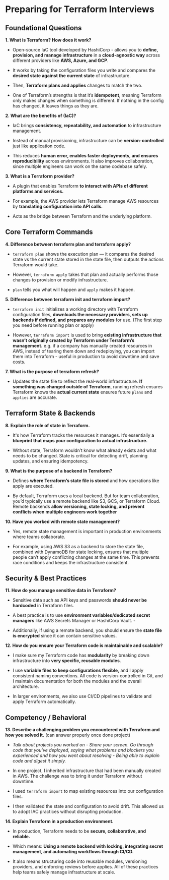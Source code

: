 # **Preparing for Terraform Interviews**

**Foundational Questions**
---
**1. What is Terraform? How does it work?**

- Open-source IaC tool developed by HashiCorp - allows you to **define, provision, and manage infrastructure** in a **cloud-agnostic way** across different providers like **AWS, Azure, and GCP**. 

- It works by taking the configuration files you write and compares the **desired state against the current state** of infrastructure. 

- Then, **Terraform plans and applies** changes to match the two. 

- One of Terraform’s strengths is that it’s **idempotent**, meaning Terraform only makes changes when something is different. If nothing in the config has changed, it leaves things as they are.

**2. What are the benefits of (IaC)?**

- IaC brings **consistency, repeatability, and automation** to infrastructure management. 

- Instead of manual provisioning, infrastructure can be **version-controlled** just like application code. 

- This reduces **human error, enables faster deployments, and ensures reproducibility** across environments. It also improves collaboration, since multiple engineers can work on the same codebase safely.

**3. What is a Terraform provider?**

- A plugin that enables Terraform **to interact with APIs of different platforms and services.** 

- For example, the AWS provider lets Terraform manage AWS resources by **translating configuration into API calls.** 

- Acts as the bridge between Terraform and the underlying platform.

**Core Terraform Commands**
---

**4. Difference between terraform plan and terraform apply?**

- `terraform plan` shows the execution plan — it compares the desired state vs the current state stored in the state file, then outputs the actions Terraform would take. 

- However, `terraform apply` takes that plan and actually performs those changes to provision or modify infrastructure. 

- `plan` tells you what will happen and `apply` makes it happen.

**5. Difference between terraform init and terraform import?**

- `terraform init` initializes a working directory with Terraform configuration files, **downloads the necessary providers, sets up backends if defined, and prepares any modules** for use. (The first step you need before running plan or apply)

- However, `terraform import` is used to bring **existing infrastructure that wasn’t originally created by Terraform under Terraform’s management.** e.g. if a company has manually created resources in AWS, instead of tearing them down and redeploying, you can import them into Terraform - useful in production to avoid downtime and save costs.

**7. What is the purpose of terraform refresh?**

- Updates the state file to reflect the real-world infrastructure. **If something was changed outside of Terraform**, running refresh ensures Terraform knows the **actual current state** ensures future `plans` and `applies` are accurate.

**Terraform State & Backends**
---
**8. Explain the role of state in Terraform.**

- It's how Terraform tracks the resources it manages. It’s essentially **a blueprint that maps your configuration to actual infrastructure.**

- Without state, Terraform wouldn’t know what already exists and what needs to be changed. State is critical for detecting drift, planning updates, and ensuring idempotency.

**9. What is the purpose of a backend in Terraform?**

- Defines **where Terraform’s state file is stored** and how operations like apply are executed. 

- By default, Terraform uses a local backend. But for team collaboration, you’d typically use a remote backend like S3, GCS, or Terraform Cloud. Remote backends **allow versioning, state locking, and prevent conflicts when multiple engineers work together**

**10. Have you worked with remote state management?**

- Yes, remote state management is important in production environments where teams collaborate. 

- For example, using AWS S3 as a backend to store the state file, combined with DynamoDB for state locking, ensures that multiple people can’t apply conflicting changes at the same time. This prevents race conditions and keeps the infrastructure consistent.

**Security & Best Practices**
---
**11. How do you manage sensitive data in Terraform?**

- Sensitive data such as API keys and passwords **should never be hardcoded** in Terraform files. 

- A best practice is to use **environment variables/dedicated secret managers** like AWS Secrets Manager or HashiCorp Vault. -

- Additionally, if using a remote backend, you should ensure the **state file is encrypted** since it can contain sensitive values.

**12. How do you ensure your Terraform code is maintainable and scalable?**

- I make sure my Terraform code has **modularity** by breaking down infrastructure into **very specific, reusable modules**. 

- I use **variable files to keep configurations flexible,** and I apply consistent naming conventions. All code is version-controlled in Git, and I maintain documentation for both the modules and the overall architecture. 

- In larger environments, we also use CI/CD pipelines to validate and apply Terraform automatically.

**Competency / Behavioral**
---
**13. Describe a challenging problem you encountered with Terraform and how you solved it.**
(can answer properly once done project)

- *Talk about projects you worked on - Share your screen. Go through code that you've deployed, saying what problems and blockers you experienced and how you went about resolving - Being able to explain code and digest it simply.*

- In one project, I inherited infrastructure that had been manually created in AWS. The challenge was to bring it under Terraform without downtime. 

- I used `terraform import` to map existing resources into our configuration files. 

- I then validated the state and configuration to avoid drift. This allowed us to adopt IAC practices without disrupting production.

**14. Explain Terraform in a production environment.**

- In production, Terraform needs to be **secure, collaborative, and reliable.** 

- Which means: **Using a remote backend with locking, integrating secret management, and automating workflows through CI/CD.** 

- It also means structuring code into reusable modules, versioning providers, and enforcing reviews before applies. All of these practices help teams safely manage infrastructure at scale.